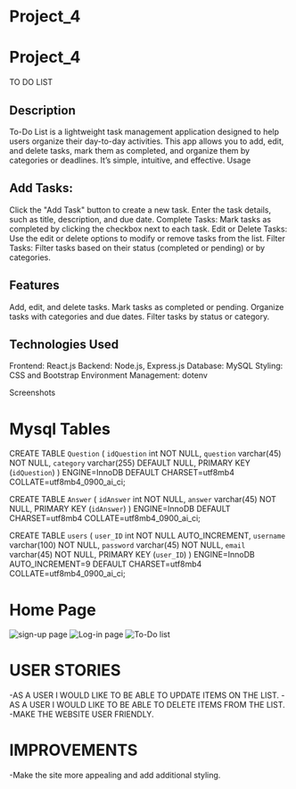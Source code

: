 # Project_4

# Project_4
TO DO LIST
## Description
To-Do List is a lightweight task management application designed to help users organize their day-to-day activities. This app allows you to add, edit, and delete tasks, mark them as completed, and organize them by categories or deadlines. It’s simple, intuitive, and effective.
Usage

## Add Tasks:
Click the "Add Task" button to create a new task. Enter the task details, such as title, description, and due date.
Complete Tasks:
Mark tasks as completed by clicking the checkbox next to each task.
Edit or Delete Tasks:
Use the edit or delete options to modify or remove tasks from the list.
Filter Tasks:
Filter tasks based on their status (completed or pending) or by categories.

## Features

Add, edit, and delete tasks.
Mark tasks as completed or pending.
Organize tasks with categories and due dates.
Filter tasks by status or category.

## Technologies Used

Frontend: React.js
Backend: Node.js, Express.js
Database: MySQL
Styling: CSS and Bootstrap
Environment Management: dotenv

Screenshots
# Mysql Tables 
 CREATE TABLE `Question` (
  `idQuestion` int NOT NULL,
  `question` varchar(45) NOT NULL,
  `category` varchar(255) DEFAULT NULL,
  PRIMARY KEY (`idQuestion`)
) ENGINE=InnoDB DEFAULT CHARSET=utf8mb4 COLLATE=utf8mb4_0900_ai_ci;

CREATE TABLE `Answer` (
  `idAnswer` int NOT NULL,
  `answer` varchar(45) NOT NULL,
  PRIMARY KEY (`idAnswer`)
) ENGINE=InnoDB DEFAULT CHARSET=utf8mb4 COLLATE=utf8mb4_0900_ai_ci;

CREATE TABLE `users` (
  `user_ID` int NOT NULL AUTO_INCREMENT,
  `username` varchar(100) NOT NULL,
  `password` varchar(45) NOT NULL,
  `email` varchar(45) NOT NULL,
  PRIMARY KEY (`user_ID`)
) ENGINE=InnoDB AUTO_INCREMENT=9 DEFAULT CHARSET=utf8mb4 COLLATE=utf8mb4_0900_ai_ci;


# Home Page
![sign-up page](image.png)
![Log-in page](image-1.png)
![To-Do list](image-2.png)



# USER STORIES
-AS A USER I WOULD LIKE TO BE ABLE TO UPDATE ITEMS ON THE LIST.
-AS A USER I WOULD LIKE TO BE ABLE TO DELETE ITEMS FROM THE LIST. 
-MAKE THE WEBSITE USER FRIENDLY. 

# IMPROVEMENTS
-Make the site more appealing and add additional styling.